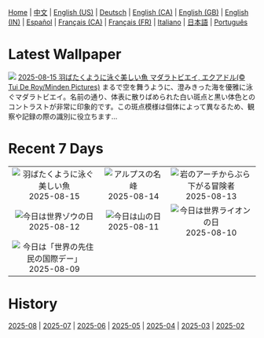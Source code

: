 [Home](../README.md) | [中文](zh-CN.md) | [English (US)](en-US.md) | [Deutsch](de-DE.md) | [English (CA)](en-CA.md) | [English (GB)](en-GB.md) | [English (IN)](en-IN.md) | [Español](es-ES.md) | [Français (CA)](fr-CA.md) | [Français (FR)](fr-FR.md) | [Italiano](it-IT.md) | [日本語](ja-JP.md) | [Português](pt-BR.md)

# Latest Wallpaper
![](https://www.bing.com/th?id=OHR.SpottedEagleRay_JA-JP3008170568_UHD.jpg)
[2025-08-15 羽ばたくように泳ぐ美しい魚 マダラトビエイ, エクアドル(© Tui De Roy/Minden Pictures)](https://www.bing.com/th?id=OHR.SpottedEagleRay_JA-JP3008170568_UHD.jpg)
まるで空を舞うように、澄みきった海を優雅に泳ぐマダラトビエイ。名前の通り、体表に散りばめられた白い斑点と黒い体色とのコントラストが非常に印象的です。この斑点模様は個体によって異なるため、観察や記録の際の識別に役立ちます…

# Recent 7 Days
|  |  |  |
|:---:|:---:|:---:|
| ![](https://www.bing.com/th?id=OHR.SpottedEagleRay_JA-JP3008170568_400x240.jpg "羽ばたくように泳ぐ美しい魚") 2025-08-15 | ![](https://www.bing.com/th?id=OHR.PizNairPeak_JA-JP2425115607_400x240.jpg "アルプスの名峰") 2025-08-14 | ![](https://www.bing.com/th?id=OHR.CoronaArch_JA-JP2223848865_400x240.jpg "岩のアーチからぶら下がる冒険者") 2025-08-13 |
| ![](https://www.bing.com/th?id=OHR.KenyaElephants_JA-JP2052759218_400x240.jpg "今日は世界ゾウの日") 2025-08-12 | ![](https://www.bing.com/th?id=OHR.MountainDay2025_JA-JP4443243001_400x240.jpg "今日は山の日") 2025-08-11 | ![](https://www.bing.com/th?id=OHR.LionessKenya_JA-JP1487330341_400x240.jpg "今日は世界ライオンの日") 2025-08-10 |
| ![](https://www.bing.com/th?id=OHR.MaoriRock_JA-JP1260630406_400x240.jpg "今日は「世界の先住民の国際デー」") 2025-08-09 |  |  |

# History
[2025-08](../archives/wallpaper/ja-JP/w_2025_08.md) | [2025-07](../archives/wallpaper/ja-JP/w_2025_07.md) | [2025-06](../archives/wallpaper/ja-JP/w_2025_06.md) | [2025-05](../archives/wallpaper/ja-JP/w_2025_05.md) | [2025-04](../archives/wallpaper/ja-JP/w_2025_04.md) | [2025-03](../archives/wallpaper/ja-JP/w_2025_03.md) | [2025-02](../archives/wallpaper/ja-JP/w_2025_02.md)

